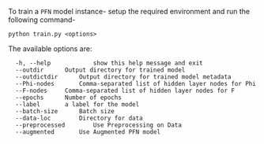 To train a `PFN` model instance- setup the required environment and run the following command-

```
python train.py <options>
```

The available options are:

```
  -h, --help            show this help message and exit
  --outdir		Output directory for trained model
  --outdictdir		Output directory for trained model metadata
  --Phi-nodes		Comma-separated list of hidden layer nodes for Phi
  --F-nodes		Comma-separated list of hidden layer nodes for F
  --epochs		Number of epochs
  --label		a label for the model
  --batch-size		Batch size
  --data-loc		Directory for data
  --preprocessed        Use Preprocessing on Data
  --augmented		Use Augmented PFN model

```